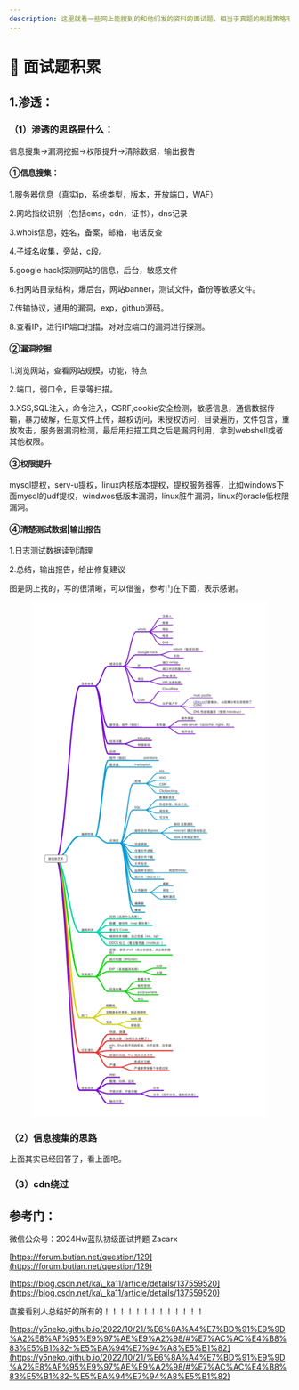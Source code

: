 ```yaml
---
description: 这里就看一些网上能搜到的和他们发的资料的面试题，相当于真题的刷题策略吧。
---
```


# 🍟 面试题积累

## 1.渗透：

### （1）渗透的思路是什么：

信息搜集->漏洞挖掘->权限提升->清除数据，输出报告

#### ①信息搜集：

1.服务器信息（真实ip，系统类型，版本，开放端口，WAF）

2.网站指纹识别（包括cms，cdn，证书），dns记录

3.whois信息，姓名，备案，邮箱，电话反查

4.子域名收集，旁站，c段。

5.google hack探测网站的信息，后台，敏感文件

6.扫网站目录结构，爆后台，网站banner，测试文件，备份等敏感文件。

7.传输协议，通用的漏洞，exp，github源码。

8.查看IP，进行IP端口扫描，对对应端口的漏洞进行探测。

#### ②漏洞挖掘

1.浏览网站，查看网站规模，功能，特点

2.端口，弱口令，目录等扫描。

3.XSS,SQL注入，命令注入，CSRF,cookie安全检测，敏感信息，通信数据传输，暴力破解，任意文件上传，越权访问，未授权访问，目录遍历，文件包含，重放攻击，服务器漏洞检测，最后用扫描工具之后是漏洞利用，拿到webshell或者其他权限。

#### ③权限提升

mysql提权，serv-u提权，linux内核版本提权，提权服务器等，比如windows下面mysql的udf提权，windwos低版本漏洞，linux脏牛漏洞，linux的oracle低权限漏洞。

#### ④清楚测试数据|输出报告

1.日志测试数据读到清理

2.总结，输出报告，给出修复建议

图是网上找的，写的很清晰，可以借鉴，参考门在下面，表示感谢。

<figure><img src="../.gitbook/assets/image (32).png" alt=""><figcaption></figcaption></figure>

### （2）信息搜集的思路

上面其实已经回答了，看上面吧。



### （3）cdn绕过

















































## 参考门：

微信公众号：2024Hw蓝队初级面试押题 Zacarx

[https://forum.butian.net/question/129](https://forum.butian.net/question/129)

[https://blog.csdn.net/ka\_ka11/article/details/137559520](https://blog.csdn.net/ka\_ka11/article/details/137559520)

直接看别人总结好的所有的！！！！！！！！！！！！！

[https://y5neko.github.io/2022/10/21/%E6%8A%A4%E7%BD%91%E9%9D%A2%E8%AF%95%E9%97%AE%E9%A2%98/#%E7%AC%AC%E4%B8%83%E5%B1%82-%E5%BA%94%E7%94%A8%E5%B1%82](https://y5neko.github.io/2022/10/21/%E6%8A%A4%E7%BD%91%E9%9D%A2%E8%AF%95%E9%97%AE%E9%A2%98/#%E7%AC%AC%E4%B8%83%E5%B1%82-%E5%BA%94%E7%94%A8%E5%B1%82)

